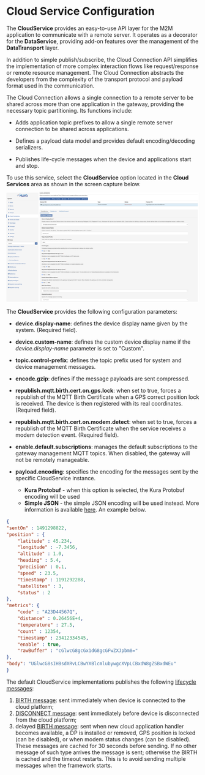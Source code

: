 # Cloud Service Configuration

The **CloudService** provides an easy-to-use API layer for the M2M application to communicate with a remote server. It operates as a decorator for the **DataService**, providing add-on features over the management of the **DataTransport** layer.

In addition to simple publish/subscribe, the Cloud Connection API simplifies the implementation of more complex interaction flows like request/response or remote resource management. The Cloud Connection abstracts the developers from the complexity of the transport protocol and payload format used in the communication.

The Cloud Connection allows a single connection to a remote server to be shared across more than one application in the gateway, providing the necessary topic partitioning. Its functions include:

- Adds application topic prefixes to allow a single remote server connection to be shared across applications.

- Defines a payload data model and provides default encoding/decoding serializers.

- Publishes life-cycle messages when the device and applications start and stop.

To use this service, select the **CloudService** option located in the **Cloud Services** area as shown in the screen capture below.

![Cloud Service](./images/cloud-service.png)

The **CloudService** provides the following configuration parameters:

- **device.display-name**: defines the device display name given by the system. (Required field).

- **device.custom-name**: defines the custom device display name if the _device.display-name_ parameter is set to "Custom".

- **topic.control-prefix**: defines the topic prefix used for system and device management messages.

- **encode.gzip**: defines if the message payloads are sent compressed.

- **republish.mqtt.birth.cert.on.gps.lock**: when set to true, forces a republish of the MQTT Birth Certificate when a GPS correct position lock is received. The device is then registered with its real coordinates. (Required field).

- **republish.mqtt.birth.cert.on.modem.detect**: when set to true, forces a republish of the MQTT Birth Certificate when the service receives a modem detection event. (Required field).

- **enable.default.subscriptions**: manages the default subscriptions to the gateway management MQTT topics. When disabled, the gateway will not be remotely manageable.

- **payload.encoding**: specifies the encoding for the messages sent by the specific CloudService instance. 
    - **Kura Protobuf** - when this option is selected, the Kura Protobuf encoding will be used
    - **Simple JSON** - the simple JSON encoding will be used instead. More information is available [here](https://github.com/eclipse/kapua/wiki/K-Payload-JSON-Format). An example below.

```json
{
"sentOn" : 1491298822,
"position" : {
    "latitude" : 45.234,
    "longitude" : -7.3456,
    "altitude" : 1.0,
    "heading" : 5.4,
    "precision" : 0.1,
    "speed" : 23.5,
    "timestamp" : 1191292288,
    "satellites" : 3,
    "status" : 2
},
"metrics": {
    "code" : "A23D44567Q",
    "distance" : 0.26456E+4,
    "temperature" : 27.5,
    "count" : 12354,
    "timestamp" : 23412334545,
    "enable" : true,
    "rawBuffer" : "cGlwcG8gcGx1dG8gcGFwZXJpbm8="
},
"body": "UGlwcG8sIHBsdXRvLCBwYXBlcmlubywgcXVpLCBxdW8gZSBxdWEu"
}
```

The default CloudService implementations publishes the following [lifecycle messages](https://github.com/eclipse/kura/blob/develop/kura/org.eclipse.kura.core.cloud/src/main/java/org/eclipse/kura/core/cloud/LifecycleMessage.java):

1. [BIRTH message](https://github.com/eclipse/kura/blob/develop/kura/org.eclipse.kura.api/src/main/java/org/eclipse/kura/message/KuraBirthPayload.java): sent immediately when device is connected to the cloud platform;
2. [DISCONNECT message](https://github.com/eclipse/kura/blob/develop/kura/org.eclipse.kura.api/src/main/java/org/eclipse/kura/message/KuraDisconnectPayload.java): sent immediately before device is disconnected from the cloud platform;
3. delayed [BIRTH message](https://github.com/eclipse/kura/blob/develop/kura/org.eclipse.kura.api/src/main/java/org/eclipse/kura/message/KuraBirthPayload.java): sent when new cloud application handler becomes available, a DP is installed or removed, GPS position is locked (can be disabled), or when modem status changes (can be disabled). These messages are cached for 30 seconds before sending. If no other message of such type arrives the message is sent; otherwise the BIRTH is cached and the timeout restarts. This is to avoid sending multiple messages when the framework starts.